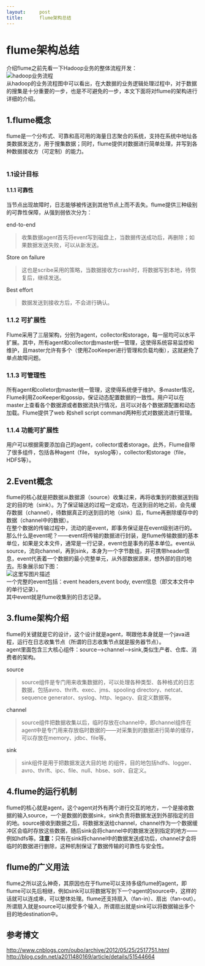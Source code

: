 ```yaml
---
layout:     post
title:      flume架构总结
---
```

<div id="article_content" class="article_content clearfix csdn-tracking-statistics" data-pid="blog" data-mod="popu_307" data-dsm="post">
								            <div id="content_views" class="markdown_views prism-atom-one-dark">
							<!-- flowchart 箭头图标 勿删 -->
							<svg xmlns="http://www.w3.org/2000/svg" style="display: none;"><path stroke-linecap="round" d="M5,0 0,2.5 5,5z" id="raphael-marker-block" style="-webkit-tap-highlight-color: rgba(0, 0, 0, 0);"></path></svg>
							<h1 id="flume架构总结">flume架构总结</h1>

<p>介绍flume之前先看一下Hadoop业务的整体流程开发： <br>
<img src="https://img-blog.csdn.net/20170719133003357?watermark/2/text/aHR0cDovL2Jsb2cuY3Nkbi5uZXQvdTAxMDUyMTg0Mg==/font/5a6L5L2T/fontsize/400/fill/I0JBQkFCMA==/dissolve/70/gravity/SouthEast" alt="hadoop业务流程" title=""> <br>
从hadoop的业务流程图中可以看出，在大数据的业务逻辑处理过程中，对于数据的搜集是十分重要的一步，也是不可避免的一步，本文下面将对flume的架构进行详细的介绍。</p>



<h2 id="1flume概念">1.flume概念</h2>

<p>flume是一个分布式、可靠和高可用的海量日志聚合的系统，支持在系统中地址各类数据发送方，用于搜集数据；同时，flume提供对数据进行简单处理，并写到各种数据接收方（可定制）的能力。</p>

<p><img src="http://flume.apache.org/_images/DevGuide_image00.png" alt="" title=""></p>

<h3 id="11设计目标">1.1设计目标</h3>



<h4 id="111-可靠性">1.1.1 可靠性</h4>

<p>当节点出现故障时，日志能够被传送到其他节点上而不丢失。flume提供三种级别的可靠性保障，从强到弱依次分为：</p>

<p>end-to-end</p>

<blockquote>
  <p>收集数据agent首先将event写到磁盘上，当数据传送成功后，再删除；如果数据发送失败，可以从新发送。</p>
</blockquote>

<p>Store on failure</p>

<blockquote>
  <p>这也是scribe采用的策略，当数据接收方crash时，将数据写到本地，待恢复后，继续发送。</p>
</blockquote>

<p>Best effort</p>

<blockquote>
  <p>数据发送到接收方后，不会进行确认。</p>
</blockquote>



<h3 id="112-可扩展性">1.1.2 可扩展性</h3>

<p>Flume采用了三层架构，分别为agent，collector和storage，每一层均可以水平扩展。其中，所有agent和collector由master统一管理，这使得系统容易监控和维护，且master允许有多个（使用ZooKeeper进行管理和负载均衡），这就避免了单点故障问题。</p>



<h3 id="113-可管理性">1.1.3 可管理性</h3>

<p>所有agent和colletor由master统一管理，这使得系统便于维护。多master情况，Flume利用ZooKeeper和gossip，保证动态配置数据的一致性。用户可以在master上查看各个数据源或者数据流执行情况，且可以对各个数据源配置和动态加载。Flume提供了web 和shell script command两种形式对数据流进行管理。</p>



<h3 id="114-功能可扩展性">1.1.4 功能可扩展性</h3>

<p>用户可以根据需要添加自己的agent，collector或者storage。此外，Flume自带了很多组件，包括各种agent（file， syslog等），collector和storage（file，HDFS等）。</p>



<h2 id="2event概念">2.Event概念</h2>

<p>flume的核心就是把数据从数据源（source）收集过来，再将收集到的数据送到指定的目的地（sink）。为了保证输送的过程一定成功，在送到目的地之前，会先缓存数据（channel），待数据真正的送到目的地（sink）后，flume再删除缓存中的数据（channel中的数据）。 <br>
在整个数据的传输过程中，流动的是event，即事务保证是在event级别进行的。那么什么是event呢？——event将传输的数据进行封装，是flume传输数据的基本单位，如果是文本文件，通常是一行记录，event也是事务的基本单位。event从source，流向channel，再到sink，本身为一个字节数组，并可携带header信息，event代表着一个数据的最小完整单元，从外部数据源来，想外部的目的地去。形象展示如下图： <br>
<img src="https://img-blog.csdn.net/20170719132127611?watermark/2/text/aHR0cDovL2Jsb2cuY3Nkbi5uZXQvdTAxMDUyMTg0Mg==/font/5a6L5L2T/fontsize/400/fill/I0JBQkFCMA==/dissolve/70/gravity/SouthEast" alt="这里写图片描述" title=""> <br>
一个完整的event包括：event headers,event body, event信息（即文本文件中的单行记录）。 <br>
<img src="https://img-blog.csdn.net/20160530163629374" alt="" title=""> <br>
其中event就是flume收集到的日志记录。</p>



<h2 id="3flume架构介绍">3.flume架构介绍</h2>

<p>flume的关键就是它的设计，这个设计就是agent，啊跟他本身就是一个java进程，运行在日志收集节点（所谓的日志收集节点就是服务器节点）。 <br>
agent里面包含三大核心组件：source—&gt;channel—&gt;sink,类似生产者、仓库、消费者的架构。</p>

<p>source</p>

<blockquote>
  <p>source组件是专门用来收集数据的，可以处理各种类型、各种格式的日志数据，包括avro、thrift、exec、jms、spooling directory、netcat、sequence generator、syslog、http、legacy、自定义数据等。</p>
</blockquote>

<p>channel</p>

<blockquote>
  <p>source组件把数据收集以后，临时存放在channel中，即channel组件在agent中是专门用来存放临时数据的——对采集到的数据进行简单的缓存，可以存放在memory、jdbc、file等。</p>
</blockquote>

<p>sink</p>

<blockquote>
  <p>sink组件是用于把数据发送大目的地 的组件，目的地包括hdfs、logger、avro、thrift、ipc、file、null、hbse、solr、自定义。</p>
</blockquote>



<h2 id="4flume的运行机制">4.flume的运行机制</h2>

<p>flume的核心就是agent，这个agent对外有两个进行交互的地方，一个是接收数据的输入source，一个是数据的数据sink，sink负责将数据发送到外部指定的目的地。source接收到数据之后，将数据发送给channel，channel作为一个数据缓冲区会临时存放这些数据，随后sink会将channel中的数据发送到指定的地方——例如hdfs等。<strong>注意：</strong>只有在sink将channel中的数据发送成功后，channel才会将临时的数据进行删除，这种机制保证了数据传输的可靠性与安全性。</p>



<h2 id="flume的广义用法">flume的广义用法</h2>

<p>flume之所以这么神奇，其原因也在于flume可以支持多级flume的agent，即flume可以先后相继，例如sink可以将数据写到下一个agent的source中，这样的话就可以连成串，可以整体处理。flume还支持扇入（fan-in）、扇出（fan-out）。所谓扇入就是source可以接受多个输入，所谓扇出就是sink可以将数据输出多个目的地destination中。 <br>
<img src="http://flume.apache.org/_images/UserGuide_image02.png" alt="" title=""></p>



<h2 id="参考博文">参考博文</h2>

<p><a href="http://www.cnblogs.com/oubo/archive/2012/05/25/2517751.html" rel="nofollow" target="_blank">http://www.cnblogs.com/oubo/archive/2012/05/25/2517751.html</a> <br>
<a href="http://blog.csdn.net/a2011480169/article/details/51544664" rel="nofollow" target="_blank">http://blog.csdn.net/a2011480169/article/details/51544664</a></p>            </div>
						<link href="https://csdnimg.cn/release/phoenix/mdeditor/markdown_views-9e5741c4b9.css" rel="stylesheet">
                </div>